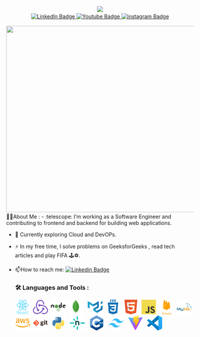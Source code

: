 
<div id="header" align="center">
  <img src="https://i.giphy.com/media/v1.Y2lkPTc5MGI3NjExZW9wNzN2aDZ2eHZnaGFoeTdxeHozOTZtNmxxZTMzZHA5a3BhenZ6MyZlcD12MV9pbnRlcm5hbF9naWZfYnlfaWQmY3Q9Zw/R03zWv5p1oNSQd91EP/giphy.gif" width="200"/>
</div>
<div id="badges" align="center">
  <a href="https://www.linkedin.com/in/mrinmoy-goswami-83a1431b7">
    <img src="https://img.shields.io/badge/LinkedIn-blue?style=for-the-badge&logo=linkedin&logoColor=white" alt="LinkedIn Badge"/>
  </a>
  <a href="https://www.youtube.com/@geek4707">
    <img src="https://img.shields.io/badge/YouTube-red?style=for-the-badge&logo=youtube&logoColor=white" alt="Youtube Badge"/>
  </a>
  <a href="https://www.instagram.com/go_mrin">
    <img src="https://img.shields.io/badge/Instagram-orange?style=for-the-badge&logo=instagram&logoColor=white" alt="instagram Badge"/>
  </a>
</div>
<div align="center"> 
<img  src="https://komarev.com/ghpvc/?username=your-github-Mrinmoy-Goswami&style=flat-square&color=blue" alt=""/>
</div>
<div align="center">
  <img src="https://i.giphy.com/media/v1.Y2lkPTc5MGI3NjExdXR4YXQwdm1xbnAzZHZsM3kyY3M5bmVnOWl5czQ0cXNiZHV2a3p4YSZlcD12MV9pbnRlcm5hbF9naWZfYnlfaWQmY3Q9Zw/CuuSHzuc0O166MRfjt/giphy.gif" width="600" height="500"/>
</div>
👨‍🚀About Me :
- :telescope: I’m working as a Software Engineer and contributing to frontend and backend for building web applications.

- :seedling: Currently exploring Cloud and DevOPs.

- :zap: In my free time, I solve problems on GeeksforGeeks , read tech articles and play FIFA 🕹⚽.

- :mailbox:How to reach me: [![Linkedin Badge](https://img.shields.io/badge/-Linkedin-blue?style=flat&logo=Linkedin&logoColor=white)](https://www.linkedin.com/in/mrinmoy-goswami-83a1431b7)
  ### :hammer_and_wrench: Languages and Tools :
  <div>

  <img src="https://github.com/devicons/devicon/blob/master/icons/react/react-original-wordmark.svg" title="React" alt="React" width="40" height="40"/>&nbsp;
  <img src="https://github.com/devicons/devicon/blob/master/icons/redux/redux-original.svg" title="Redux" alt="Redux " width="40" height="40"/>&nbsp;
  <img src="https://github.com/devicons/devicon/blob/master/icons/nodejs/nodejs-original-wordmark.svg" title="NodeJS" alt="NodeJS" width="40" height="40"/>&nbsp;
  <img src="https://github.com/devicons/devicon/blob/master/icons/mongodb/mongodb-original.svg" title='MongoDB' alt='MongoDB' width="40" height="40"/> &nbsp;
  <img src="https://github.com/devicons/devicon/blob/master/icons/materialui/materialui-original.svg" title="Material UI" alt="Material UI" width="40" height="40"/>&nbsp;
  <img src="https://github.com/devicons/devicon/blob/master/icons/css3/css3-plain-wordmark.svg"  title="CSS3" alt="CSS" width="40" height="40"/>&nbsp;
  <img src="https://github.com/devicons/devicon/blob/master/icons/html5/html5-original.svg" title="HTML5" alt="HTML" width="40" height="40"/>&nbsp;
  <img src="https://github.com/devicons/devicon/blob/master/icons/javascript/javascript-original.svg" title="JavaScript" alt="JavaScript" width="40" height="40"/>&nbsp;
  <img src="https://github.com/devicons/devicon/blob/master/icons/firebase/firebase-plain-wordmark.svg" title="Firebase" alt="Firebase" width="40" height="40"/>&nbsp;
  <img src="https://github.com/devicons/devicon/blob/master/icons/mysql/mysql-original-wordmark.svg" title="MySQL"  alt="MySQL" width="40" height="40"/>&nbsp;
  <img src="https://github.com/devicons/devicon/blob/master/icons/amazonwebservices/amazonwebservices-plain-wordmark.svg" title="AWS" alt="AWS" width="40" height="40"/>&nbsp;
  <img src="https://github.com/devicons/devicon/blob/master/icons/git/git-original-wordmark.svg" title="Git" alt="Git" width="40" height="40"/>&nbsp;
  <img src="https://github.com/devicons/devicon/blob/master/icons/python/python-original.svg" title='Python' alt='Python' width="40" height="40"/> &nbsp;
   <img src="https://github.com/devicons/devicon/blob/master/icons/netlify/netlify-original.svg" title='Netlify' alt='Netlify' width="40" height="40"/> &nbsp;
   <img src="https://github.com/devicons/devicon/blob/master/icons/cplusplus/cplusplus-original.svg" title='C++' alt='C++' width="40" height="40"/> &nbsp;
  <img src="https://github.com/devicons/devicon/blob/master/icons/tailwindcss/tailwindcss-original.svg" title='TailwindCSS' alt='TailwindCSS' width="40" height="40"/> &nbsp;
  <img src="https://github.com/devicons/devicon/blob/master/icons/vitejs/vitejs-original.svg" title='Vite' alt='Vite' width="40" height="40"/> &nbsp;
  <img src="https://github.com/devicons/devicon/blob/master/icons/vscode/vscode-original.svg" title='VS Code' alt='VS Code' width="40" height="40"/> &nbsp;
</div>



<!--
**Mrinmoy-Goswami/Mrinmoy-Goswami** is a ✨ _special_ ✨ repository because its `README.md` (this file) appears on your GitHub profile.

Here are some ideas to get you started:

- 🔭 I’m currently working on ...
- 🌱 I’m currently learning ...
- 👯 I’m looking to collaborate on ...
- 🤔 I’m looking for help with ...
- 💬 Ask me about ...
- 📫 How to reach me: ...
- 😄 Pronouns: ...
- ⚡ Fun fact: ...
-->

